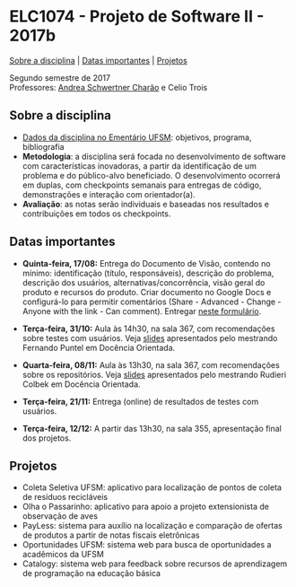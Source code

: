 # ELC1074 - Projeto de Software II - 2017b
[Sobre a disciplina](#sobre-a-disciplina) | [Datas importantes](#datas-importantes) | [Projetos](#projetos)

Segundo semestre de 2017  
Professores: [Andrea Schwertner Charão](http://www.inf.ufsm.br/~andrea) e Celio Trois  

## Sobre a disciplina
- [Dados da disciplina no Ementário UFSM](http://portal.ufsm.br/ementario/disciplina.html?disciplina=53503): objetivos, programa, bibliografia 
- **Metodologia**: a disciplina será focada no desenvolvimento de software com características inovadoras, a partir da identificação de um problema e do público-alvo beneficiado. O desenvolvimento ocorrerá em duplas, com checkpoints semanais para entregas de código, demonstrações e interação com orientador(a).
- **Avaliação**: as notas serão individuais e baseadas nos resultados e contribuições em todos os checkpoints.

## Datas importantes

- **Quinta-feira, 17/08:** Entrega do Documento de Visão, contendo no mínimo: identificação (título, responsáveis), descrição do problema, descrição dos usuários, alternativas/concorrência, visão geral do produto e recursos do produto. Criar documento no Google Docs e configurá-lo para permitir comentários (Share - Advanced - Change - Anyone with the link - Can comment). Entregar [neste formulário](https://docs.google.com/forms/d/e/1FAIpQLSekh9aiLqSkG5qmMka0fWDXrXamuMEZW-K-uiu-3TDt9eRYyw/viewform).

- **Terça-feira, 31/10:** Aula às 14h30, na sala 367, com recomendações sobre testes com usuários. Veja [slides](https://github.com/fpuntel/ELC1074/blob/master/Doc%C3%AAncia%20orientada%20-%20Usabilidade.pdf) apresentados pelo mestrando Fernando Puntel em Docência Orientada.

- **Quarta-feira, 08/11:** Aula às 13h30, na sala 367, com recomendações sobre os repositórios. Veja [slides](https://docs.google.com/presentation/d/1rEsWg9e0_ovrAp4bdzbAVzV7Ln3WchDUo6BrZ1ob8KI/edit?usp=sharing) apresentados pelo mestrando Rudieri Colbek em Docência Orientada.

- **Terça-feira, 21/11:** Entrega (online) de resultados de testes com usuários.

- **Terça-feira, 12/12:** A partir das 13h30, na sala 355, apresentação final dos projetos.

## Projetos

- Coleta Seletiva UFSM: aplicativo para localização de pontos de coleta de resíduos recicláveis
- Olha o Passarinho: aplicativo para apoio a projeto extensionista de observação de aves
- PayLess: sistema para auxílio na localização e comparação de ofertas de produtos a partir de notas fiscais eletrônicas
- Oportunidades UFSM: sistema web para busca de oportunidades a acadêmicos da UFSM
- Catalogy: sistema web para feedback sobre recursos de aprendizagem de programação na educação básica


